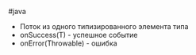 #java 

- Поток из одного типизированного элемента типа 
- onSuccess(T) - успешное событие
- onError(Throwable) - ошибка